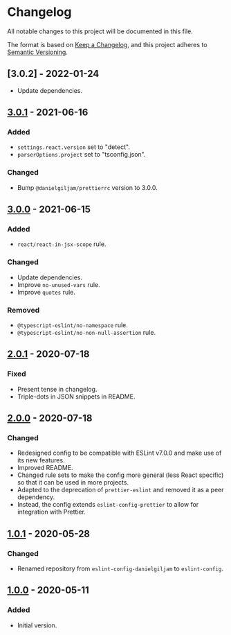 # Changelog

All notable changes to this project will be documented in this file.

The format is based on [Keep a Changelog](https://keepachangelog.com/en/1.0.0/),
and this project adheres to [Semantic Versioning](https://semver.org/spec/v2.0.0.html).

## [3.0.2] - 2022-01-24

- Update dependencies.

## [3.0.1] - 2021-06-16

### Added

- `settings.react.version` set to "detect".
- `parserOptions.project` set to "tsconfig.json".

### Changed

- Bump `@danielgiljam/prettierrc` version to 3.0.0.

## [3.0.0] - 2021-06-15

### Added

- `react/react-in-jsx-scope` rule.

### Changed

- Update dependencies.
- Improve `no-unused-vars` rule.
- Improve `quotes` rule.

### Removed

- `@typescript-eslint/no-namespace` rule.
- `@typescript-eslint/no-non-null-assertion` rule.

## [2.0.1] - 2020-07-18

### Fixed

- Present tense in changelog.
- Triple-dots in JSON snippets in README.

## [2.0.0] - 2020-07-18

### Changed

- Redesigned config to be compatible with ESLint v7.0.0 and make use of its new features.
- Improved README.
- Changed rule sets to make the config more general (less React specific) so that it can be used in more projects.
- Adapted to the deprecation of `prettier-eslint` and removed it as a peer dependency.
- Instead, the config extends `eslint-config-prettier` to allow for integration with Prettier.

## [1.0.1] - 2020-05-28

### Changed

- Renamed repository from `eslint-config-danielgiljam` to `eslint-config`.

## [1.0.0] - 2020-05-11

### Added

- Initial version.

[1.0.0]: https://github.com/DanielGiljam/eslint-config/releases/tag/v1.0.0
[1.0.1]: https://github.com/DanielGiljam/eslint-config/releases/tag/v1.0.1
[2.0.0]: https://github.com/DanielGiljam/eslint-config/releases/tag/v2.0.0
[2.0.1]: https://github.com/DanielGiljam/eslint-config/releases/tag/v2.0.1
[3.0.0]: https://github.com/DanielGiljam/eslint-config/releases/tag/v3.0.0
[3.0.1]: https://github.com/DanielGiljam/eslint-config/releases/tag/v3.0.1
